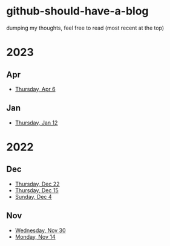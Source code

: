 # github-should-have-a-blog

dumping my thoughts, feel free to read (most recent at the top)

# 2023

## Apr
- [Thursday, Apr 6]()

## Jan
- [Thursday, Jan 12](https://github.com/B-Salinas/github-should-have-a-blog/blob/main/23/01-12-its-3am.md)

# 2022

## Dec
- [Thursday, Dec 22](https://github.com/B-Salinas/github-should-have-a-blog/blob/main/22/12-22-closing-out-the-year.md)
- [Thursday, Dec 15](https://github.com/B-Salinas/github-should-have-a-blog/blob/main/22/12-15-life-updates.md)
- [Sunday, Dec 4](https://github.com/B-Salinas/github-should-have-a-blog/blob/main/22/12-04-power-of-the-mind.md)

## Nov
- [Wednesday, Nov 30](https://github.com/B-Salinas/github-should-have-a-blog/blob/main/22/11-30-thinking-about-being.md)
- [Monday, Nov 14](https://github.com/B-Salinas/github-should-have-a-blog/blob/main/22/11-14-creative-newsletter.md)
